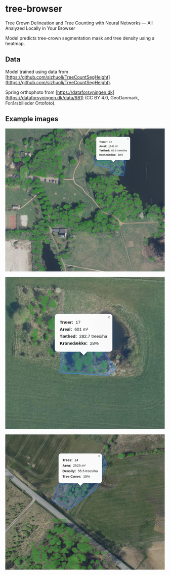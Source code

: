 # tree-browser

Tree Crown Delineation and Tree Counting with Neural Networks — All Analyzed Locally in Your Browser

Model predicts tree-crown segmentation mask and tree density using a heatmap.

## Data

Model trained using data from [https://github.com/sizhuoli/TreeCountSegHeight](https://github.com/sizhuoli/TreeCountSegHeight).

Spring orthophoto from [https://dataforsyningen.dk](https://dataforsyningen.dk/data/981) (CC BY 4.0, GeoDanmark, Forårsbilleder Ortofoto).

## Example images

![](https://github.com/KennethTM/tree-browser/blob/main/example1.jpeg)

![](https://github.com/KennethTM/tree-browser/blob/main/example2.jpeg)

![](https://github.com/KennethTM/tree-browser/blob/main/example3.jpeg)
